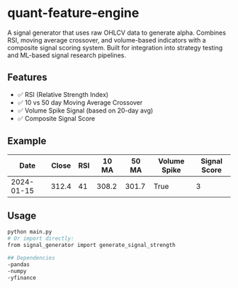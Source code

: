# quant-feature-engine
A signal generator that uses raw OHLCV data to generate alpha. Combines RSI, moving average crossover, and volume-based indicators with a composite signal scoring system. Built for integration into strategy testing and ML-based signal research pipelines.

## Features

- ✅ RSI (Relative Strength Index)
- ✅ 10 vs 50 day Moving Average Crossover
- ✅ Volume Spike Signal (based on 20-day avg)
- ✅ Composite Signal Score

## Example

| Date       | Close | RSI | 10 MA | 50 MA | Volume Spike | Signal Score |
|------------|-------|-----|--------|--------|---------------|----------------|
| 2024-01-15 | 312.4 | 41  | 308.2 | 301.7  | True          | 3              |

## Usage

```bash
python main.py
# Or import directly:
from signal_generator import generate_signal_strength

## Dependencies
-pandas
-numpy
-yfinance
